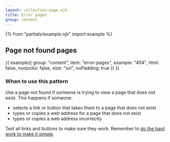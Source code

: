 ```yaml
---
layout: collection-page.njk
title: Error pages
group: content
---
```


{% from "partials/example.njk" import example %}

## Page not found pages

{{ example({ group: "content", item: "error-pages", example: "404", html: false, nunjucks: false, size: "xxl", noPadding: true }) }}

### When to use this pattern

Use a page not found if someone is trying to view a page that does not exist. This happens if someone:

- selects a link or button that takes them to a page that does not exist
- types or copies a web address for a page that does not exist
- types or copies a web address incorrectly

Test all links and buttons to make sure they work. Remember to [do the hard work to make it simple](https://www.gov.uk/guidance/government-design-principles#do-the-hard-work-to-make-it-simple).
